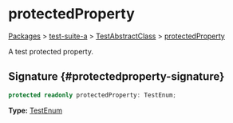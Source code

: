 # protectedProperty

[Packages](/) \> [test-suite-a](/test-suite-a/) \> [TestAbstractClass](/test-suite-a/testabstractclass-class/) \> [protectedProperty](/test-suite-a/testabstractclass-class/protectedproperty-property)

A test protected property.

## Signature {#protectedproperty-signature}

```typescript
protected readonly protectedProperty: TestEnum;
```

**Type:** [TestEnum](/test-suite-a/testenum-enum/)
